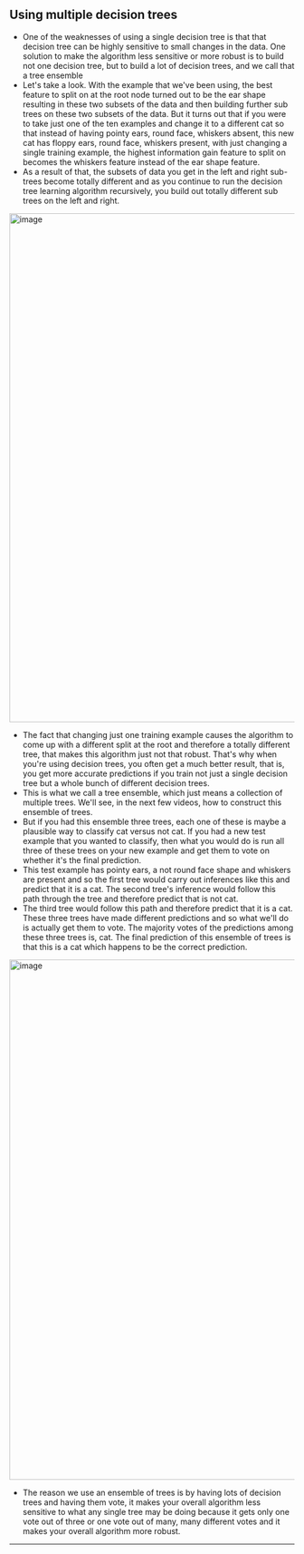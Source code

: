 ## Using multiple decision trees

- One of the weaknesses of using a single decision tree is that that decision tree can be highly sensitive to small changes in the data. One solution to make the algorithm less sensitive or more robust is to build not one decision tree, but to build a lot of decision trees, and we call that a tree ensemble
- Let's take a look. With the example that we've been using, the best feature to split on at the root node turned out to be the ear shape resulting in these two subsets of the data and then building further sub trees on these two subsets of the data. But it turns out that if you were to take just one of the ten examples and change it to a different cat so that instead of having pointy ears, round face, whiskers absent, this new cat has floppy ears, round face, whiskers present, with just changing a single training example, the highest information gain feature to split on becomes the whiskers feature instead of the ear shape feature.
- As a result of that, the subsets of data you get in the left and right sub-trees become totally different and as you continue to run the decision tree learning algorithm recursively, you build out totally different sub trees on the left and right.

<img width="1825" height="898" alt="image" src="https://github.com/user-attachments/assets/a861f4ba-5429-4f17-a487-68446c4b97a0" />

- The fact that changing just one training example causes the algorithm to come up with a different split at the root and therefore a totally different tree, that makes this algorithm just not that robust. That's why when you're using decision trees, you often get a much better result, that is, you get more accurate predictions if you train not just a single decision tree but a whole bunch of different decision trees.
- This is what we call a tree ensemble, which just means a collection of multiple trees. We'll see, in the next few videos, how to construct this ensemble of trees.
- But if you had this ensemble three trees, each one of these is maybe a plausible way to classify cat versus not cat. If you had a new test example that you wanted to classify, then what you would do is run all three of these trees on your new example and get them to vote on whether it's the final prediction.
- This test example has pointy ears, a not round face shape and whiskers are present and so the first tree would carry out inferences like this and predict that it is a cat. The second tree's inference would follow this path through the tree and therefore predict that is not cat.
- The third tree would follow this path and therefore predict that it is a cat. These three trees have made different predictions and so what we'll do is actually get them to vote. The majority votes of the predictions among these three trees is, cat. The final prediction of this ensemble of trees is that this is a cat which happens to be the correct prediction.

<img width="1909" height="918" alt="image" src="https://github.com/user-attachments/assets/d9857ddc-431c-412b-8ccf-c7fc644194ec" />

- The reason we use an ensemble of trees is by having lots of decision trees and having them vote, it makes your overall algorithm less sensitive to what any single tree may be doing because it gets only one vote out of three or one vote out of many, many different votes and it makes your overall algorithm more robust.

---
